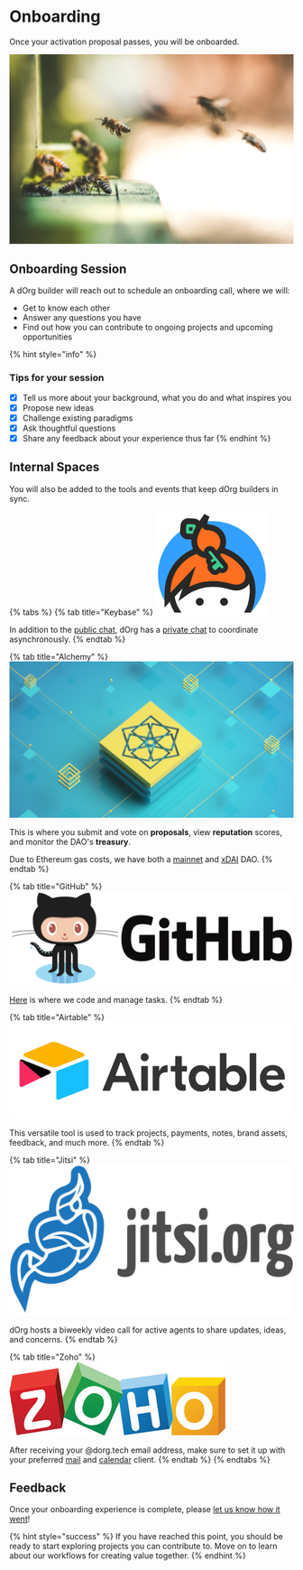 # Onboarding

Once your activation proposal passes, you will be onboarded.

![](../.gitbook/assets/imagen%20%282%29.png)

## Onboarding Session

A dOrg builder will reach out to schedule an onboarding call, where we will:

* Get to know each other
* Answer any questions you have
* Find out how you can contribute to ongoing projects and upcoming opportunities

{% hint style="info" %}
### Tips for your session

* [x] Tell us more about your background, what you do and what inspires you
* [x] Propose new ideas
* [x] Challenge existing paradigms
* [x] Ask thoughtful questions
* [x] Share any feedback about your experience thus far
{% endhint %}

## Internal Spaces

You will also be added to the tools and events that keep dOrg builders in sync.

{% tabs %}
{% tab title="Keybase" %}
![Keybase is an encrypted messaging system, similar to Slack, Discord, or IRC.](../.gitbook/assets/image%20%2837%29.png)

In addition to the [public chat](https://keybase.io/team/dorg.membrane), dOrg has a [private chat](https://keybase.io/team/dorg) to coordinate asynchronously.
{% endtab %}

{% tab title="Alchemy" %}
![Alchemy is a web portal for interacting with the DAOstack protocol.](../.gitbook/assets/imagen%20%281%29.png)

This is where you submit and vote on **proposals**, view **reputation** scores, and monitor the DAO's **treasury**.

Due to Ethereum gas costs, we have both a [mainnet](https://alchemy.daostack.io/dao/0x15344ecdc2c4edfcb092e284d93c20f0529fd8a6/members/) and [xDAI](https://alchemy-xdai.herokuapp.com/dao/0x94a587478c83491b13291265581cb983e7feb540) DAO.
{% endtab %}

{% tab title="GitHub" %}
![Github is a platform for streamlined version control of projects.](../.gitbook/assets/image%20%2833%29.png)

[Here](https://github.com/dOrgTech/) is where we code and manage tasks.
{% endtab %}

{% tab title="Airtable" %}
![AirTable works like a spreadsheet but gives you the power of a database to organize anything.](../.gitbook/assets/imagen%20%289%29.png)

This versatile tool is used to track projects, payments, notes, brand assets, feedback, and much more.
{% endtab %}

{% tab title="Jitsi" %}
![Jitsi is an open-source, secure, and completely free video conferencing platform.](../.gitbook/assets/jitsi-logo-blue-grey-text.png)

dOrg hosts a biweekly video call for active agents to share updates, ideas, and concerns.
{% endtab %}

{% tab title="Zoho" %}
![A secure email service with calendar and other productivity tools. ](../.gitbook/assets/image%20%2810%29.png)

After receiving your @dorg.tech email address, make sure to set it up with your preferred [mail](https://www.zoho.com/mail/help/imap-access.html) and [calendar](https://www.zoho.com/calendar/help/caldav-sync-zoho-calendar.html) client.
{% endtab %}
{% endtabs %}

## Feedback

Once your onboarding experience is complete, please [let us know how it went](https://airtable.com/shrF4OlL4KDIEJ4cw)!

{% hint style="success" %}
If you have reached this point, you should be ready to start exploring projects you can contribute to. Move on to learn about our workflows for creating value together.
{% endhint %}

